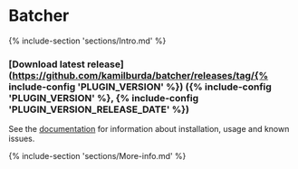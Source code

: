 # Batcher

{% include-section 'sections/Intro.md' %}

### [Download latest release](https://github.com/kamilburda/batcher/releases/tag/{% include-config 'PLUGIN_VERSION' %}) ({% include-config 'PLUGIN_VERSION' %}, {% include-config 'PLUGIN_VERSION_RELEASE_DATE' %})

See the [documentation](https://kamilburda.github.io/batcher/sections) for information about installation, usage and known issues.


{% include-section 'sections/More-info.md' %}